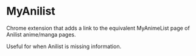 # MyAnilist
Chrome extension that adds a link to the equivalent MyAnimeList page of Anilist anime/manga pages. 

Useful for when Anilist is missing information.
